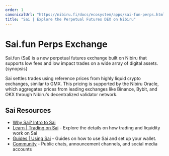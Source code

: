 ```yaml
---
order: 1
canonicalUrl: "https://nibiru.fi/docs/ecosystem/apps/sai-fun-perps.html"
title: "Sai | Explore the Perpetual Futures DEX on Nibiru"
---
```


# Sai.fun Perps Exchange

Sai.fun (Sai) is a new perpetual futures exchange built on Nibiru that supports
low fees and low impact trades on a wide array of digital assets. {synopsis}

Sai settles trades using reference prices from highly liquid crypto exchanges,
similar to GMX. This pricing is supported by the Nibiru Oracle, which aggregates
prices from leading exchanges like Binance, Bybit, and OKX through Nibiru's
decentralized validator network.


## Sai Resources

- [Why Sai? Intro to Sai](https://docs.sai.fun/) 
- [Learn | Trading on Sai](https://docs.sai.fun/learn/trading) - Explore the
details on how trading and liquidity work on Sai
- [Guides | Using Sai](https://docs.sai.fun/guides/getting-started) - Guides on
how to use Sai and set up your wallet. 
- [Community](https://docs.sai.fun/community) - Public chats, announcement channels, and social media accounts
